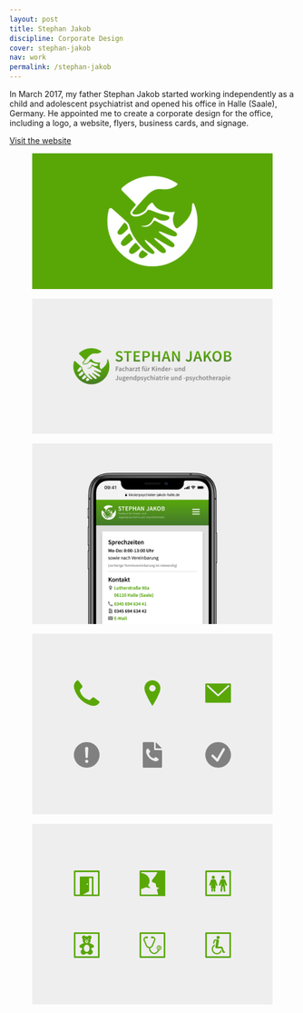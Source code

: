 ```yaml
---
layout: post
title: Stephan Jakob
discipline: Corporate Design
cover: stephan-jakob
nav: work
permalink: /stephan-jakob
---
```


<article markdown="1">
In March 2017, my father Stephan Jakob started working independently as a child and adolescent psychiatrist and opened his office in Halle (Saale), Germany. He appointed me to create a corporate design for the office, including a logo, a website, flyers, business cards, and signage.

[Visit the website](https://kinderpsychiater-jakob-halle.de)
</article>
<div class="div-grid-2">
  <figure>
    <img src="/assets/images/stephan-jakob/stephan-jakob.png" srcset="/assets/images/stephan-jakob/stephan-jakob@2x.png 2x" alt="Logo">
  </figure>
  <figure>
    <img src="/assets/images/stephan-jakob/stephan-jakob-wordmark.png" srcset="/assets/images/stephan-jakob/stephan-jakob-wordmark@2x.png 2x" alt="Logo and Wordmark">
  </figure>
</div>
<figure>
  <img src="/assets/images/stephan-jakob/stephan-jakob-website-phone.png" srcset="/assets/images/stephan-jakob/stephan-jakob-website-phone@2x.png 2x" alt="Website">
</figure>
<div class="div-grid-2">
  <figure>
    <img src="/assets/images/stephan-jakob/stephan-jakob-icons.png" srcset="/assets/images/stephan-jakob/stephan-jakob-icons@2x.png 2x" alt="Website Icons">
  </figure>
  <figure>
    <img src="/assets/images/stephan-jakob/stephan-jakob-signs.png" srcset="/assets/images/stephan-jakob/stephan-jakob-signs@2x.png 2x" alt="Signage">
  </figure>
</div>